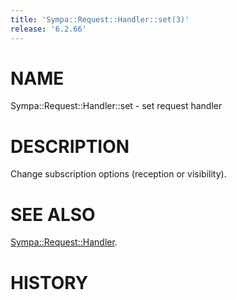 ```yaml
---
title: 'Sympa::Request::Handler::set(3)'
release: '6.2.66'
---
```


# NAME

Sympa::Request::Handler::set - set request handler

# DESCRIPTION

Change subscription options (reception or visibility).

# SEE ALSO

[Sympa::Request::Handler](./Sympa-Request-Handler.3.md).

# HISTORY
